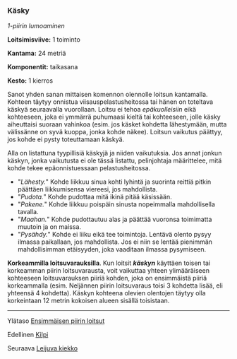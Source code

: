 ### Käsky

*1-piirin lumoaminen*

**Loitsimisviive:** 1 toiminto

**Kantama:** 24 metriä

**Komponentit:** taikasana

**Kesto:** 1 kierros

Sanot yhden sanan mittaisen komennon olennolle loitsun kantamalla.
Kohteen täytyy onnistua viisauspelastusheitossa tai
hänen on toteltava käskyä seuraavalla vuorollaan. Loitsu ei tehoa
*epäkuolleisiin* eikä kohteeseen, joka ei ymmärrä puhumaasi
kieltä tai kohteeseen, jolle käsky aiheuttaisi suoraan vahinkoa
(esim. jos käsket kohdetta lähestymään, mutta välissänne on
syvä kuoppa, jonka kohde näkee). Loitsun vaikutus päättyy, jos
kohde ei pysty toteuttamaan käskyä.

Alla on listattuna tyypillisiä käskyjä ja niiden vaikutuksia. Jos
annat jonkun käskyn, jonka vaikutusta ei ole tässä listattu,
pelinjohtaja määrittelee, mitä kohde tekee epäonnistuessaan
pelastusheitossa.

* "*Lähesty.*" Kohde liikkuu sinua kohti lyhintä ja suorinta reittiä
pitkin päättäen liikkumisensa viereesi, jos mahdollista.
* "*Pudota.*" Kohde pudottaa mitä ikinä pitää käsissään.
* "*Pakene.*" Kohde liikkuu poispäin sinusta nopeimmalla mahdollisella
tavalla.
* "*Maahan.*" Kohde pudottautuu alas ja päättää vuoronsa toimimatta
muutoin ja on maissa.
* "*Pysähdy.*" Kohde ei liiku eikä tee toimintoja. Lentävä olento
pysyy ilmassa paikallaan, jos mahdollista. Jos ei niin se lentää
pienimmän mahdollisimman etäisyyden, joka vaaditaan ilmassa
pysymiseen.

**Korkeammilla loitsuvarauksilla**. Kun loitsit ***käskyn***
käyttäen toisen tai korkeamman piirin loitsuvarausta, voit
vaikuttaa yhteen ylimääräiseen kohteeseen loitsuvarauksen
piiriä kohden, joka on ensimmäistä piiriä korkeammalla (esim.
Neljännen piirin loitsuvaraus toisi 3 kohdetta lisää, eli yhteensä
4 kohdetta). Käskyn kohteena olevien olentojen täytyy olla
korkeintaan 12 metrin kokoisen alueen sisällä toisistaan.

----

Ylätaso [Ensimmäisen piirin loitsut](1_piirin_loitsut.md)

Edellinen [Kilpi](Kilpi.md)

Seuraava [Leijuva kiekko](Leijuva_kiekko.md)